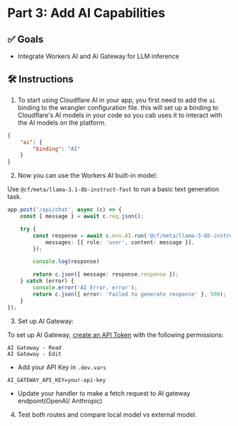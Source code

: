 # Part 3: Add AI Capabilities

## ✅ Goals

- Integrate Workers AI and AI Gateway for LLM inference

## 🛠️ Instructions

1. To start using Cloudflare AI in your app, you first need to add the `ai` binding to the wrangler configuration file. this will set up a binding to Cloudflare's AI models in your code so you cab uses it to interact with the AI models on the platform.

```json
{
	"ai": {
		"binding": "AI"
	}
}
```

2. Now you can use the Workers AI built-in model:

Use `@cf/meta/llama-3.1-8b-instruct-fast` to run a basic text generation task.

```ts
app.post('/api/chat', async (c) => {
	const { message } = await c.req.json();

	try {
		const response = await c.env.AI.run('@cf/meta/llama-3-8b-instruct', {
			messages: [{ role: 'user', content: message }],
		});

		console.log(response)

		return c.json({ message: response.response });
	} catch (error) {
		console.error('AI Error, error');
		return c.json({ error: 'Failed to generate response' }, 500);
	}
});
```

3. Set up AI Gateway:

To set up AI Gateway, [create an API Token](https://developers.cloudflare.com/fundamentals/api/get-started/create-token/) with the following permissions:

```
AI Gateway - Read
AI Gateway - Edit
```

- Add your API Key in `.dev.vars`

```env
AI_GATEWAY_API_KEY=your-api-key
```

- Update your handler to make a fetch request to AI gateway endpoint(OpenAI/ Anthropic)

4. Test both routes and compare local model vs external model.

